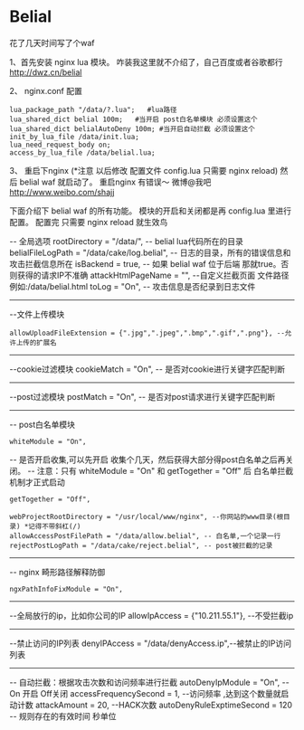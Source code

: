 Belial
======

花了几天时间写了个waf 


1、首先安装 nginx lua 模块。 咋装我这里就不介绍了，自己百度或者谷歌都行  http://dwz.cn/belial

2、 nginx.conf 配置

    lua_package_path "/data/?.lua";   #lua路径  
    lua_shared_dict belial 100m;   #当开启 post白名单模块 必须设置这个
    lua_shared_dict belialAutoDeny 100m; #当开启自动拦截 必须设置这个
    init_by_lua_file /data/init.lua;  
    lua_need_request_body on;
    access_by_lua_file /data/belial.lua;
    

3、 重启下nginx (*注意  以后修改 配置文件 config.lua  只需要 nginx reload) 然后 belial waf 就启动了。 重启nginx 有错误～ 微博@我吧
http://www.weibo.com/shajj 

下面介绍下 belial waf 的所有功能。 模块的开启和关闭都是再  config.lua 里进行配置。 配置完 只需要 nginx reload 就生效鸟

-- 全局选项
	rootDirectory = "/data/", -- belial lua代码所在的目录
	belialFileLogPath = "/data/cake/log.belial", --  日志的目录，所有的错误信息和攻击拦截信息所在
	isBackend = true, -- 如果 belial waf 位于后端 那就true。否则获得的请求IP不准确
	attackHtmlPageName = "", --自定义拦截页面 文件路径  例如:/data/belial.html
	toLog = "On", -- 攻击信息是否纪录到日志文件

-----------------------------------------------------------------------------
--文件上传模块

	allowUploadFileExtension = {".jpg",".jpeg",".bmp",".gif",".png"}, --允许上传的扩展名
	
-----------------------------------------------------------------------------
--cookie过滤模块
	cookieMatch = "On",  -- 是否对cookie进行关键字匹配判断
	
-----------------------------------------------------------------------------
--post过滤模块
	postMatch   = "On",   -- 是否对post请求进行关键字匹配判断
	
-----------------------------------------------------------------------------	
--	post白名单模块

	whiteModule = "On",
	
--	是否开启收集,可以先开启 收集个几天，然后获得大部分得post白名单之后再关闭。
--	注意：只有 whiteModule = "On" 和 getTogether = "Off" 后 白名单拦截机制才正式启动

	getTogether = "Off",
	
	webProjectRootDirectory = "/usr/local/www/nginx", --你网站的www目录(根目录) *记得不带斜杠(/)
	allowAccessPostFilePath = "/data/allow.belial", -- 白名单,一个记录一行
	rejectPostLogPath = "/data/cake/reject.belial", -- post被拦截的记录
	
-----------------------------------------------------------------------------
-- nginx 畸形路径解释防御

	ngxPathInfoFixModule = "On", 

-----------------------------------------------------------------------------
--全局放行的ip，比如你公司的IP
	allowIpAccess = {"10.211.55.1"}, --不受拦截ip
	
-----------------------------------------------------------------------------
--禁止访问的IP列表
	denyIPAccess = "/data/denyAccess.ip",--被禁止的IP访问列表
	
-----------------------------------------------------------------------------
-- 自动拦截：根据攻击次数和访问频率进行拦截
	autoDenyIpModule = "On", -- On 开启   Off关闭
	accessFrequencySecond = 1, --访问频率 ,达到这个数量就启动计数
	attackAmount = 20, --HACK次数
	autoDenyRuleExptimeSecond = 120 -- 规则存在的有效时间 秒单位